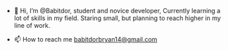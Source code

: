- 👋 Hi, I’m @Babitdor, student and novice developer, Currently learning a lot of skills in my field. 
     Staring small, but planning to reach higher in my line of work.
     

- 📫 How to reach me babitdorbryan14@gmail.com

<!---
Babitdor/Babitdor is a ✨ special ✨ repository because its `README.md` (this file) appears on your GitHub profile.
You can click the Preview link to take a look at your changes.
--->
